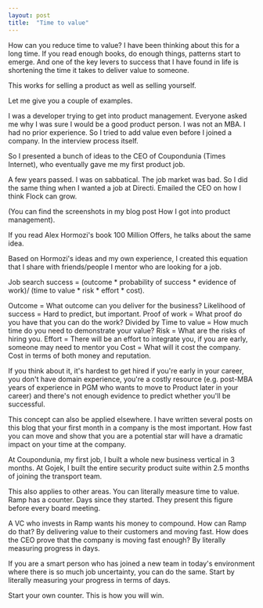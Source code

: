 ```yaml
---
layout: post
title:  "Time to value"
---
```


How can you reduce time to value? I have been thinking about this for a long time. If you read enough books, do enough things, patterns start to emerge. And one of the key levers to success that I have found in life is shortening the time it takes to deliver value to someone.

This works for selling a product as well as selling yourself.

Let me give you a couple of examples.

I was a developer trying to get into product management. Everyone asked me why I was sure I would be a good product person. I was not an MBA. I had no prior experience. So I tried to add value even before I joined a company. In the interview process itself.

So I presented a bunch of ideas to the CEO of Coupondunia (Times Internet), who eventually gave me my first product job.

A few years passed. I was on sabbatical. The job market was bad. So I did the same thing when I wanted a job at Directi. Emailed the CEO on how I think Flock can grow.

(You can find the screenshots in my blog post How I got into product management).

If you read Alex Hormozi's book 100 Million Offers, he talks about the same idea.

Based on Hormozi's ideas and my own experience, I created this equation that I share with friends/people I mentor who are looking for a job.

Job search success = (outcome * probability of success * evidence of work)/ (time to value * risk * effort * cost).


Outcome = What outcome can you deliver for the business?
Likelihood of success = Hard to predict, but important.
Proof of work = What proof do you have that you can do the work?
Divided by
Time to value = How much time do you need to demonstrate your value?
Risk = What are the risks of hiring you.
Effort = There will be an effort to integrate you, if you are early, someone may need to mentor you
Cost = What will it cost the company. Cost in terms of both money and reputation.

If you think about it, it's hardest to get hired if you're early in your career, you don't have domain experience, you're a costly resource (e.g. post-MBA years of experience in PGM who wants to move to Product later in your career) and there's not enough evidence to predict whether you'll be successful.

This concept can also be applied elsewhere. I have written several posts  on this blog that your first month in a company is the most important. How fast you can move and show that you are a potential star will have a dramatic impact on your time at the company.

At Coupondunia, my first job, I built a whole new business vertical in 3 months.
At Gojek, I built the entire security product suite within 2.5 months of joining the transport team.

This also applies to other areas. You can literally measure time to value. Ramp has a counter. Days since they started. They present this figure before every board meeting.

A VC who invests in Ramp wants his money to compound. How can Ramp do that? By delivering value to their customers and moving fast. How does the CEO prove that the company is moving fast enough? By literally measuring progress in days.

If you are a smart person who has joined a new team in today's environment where there is so much job uncertainty, you can do the same. Start by literally measuring your progress in terms of days.

Start your own counter. This is how you will win.

